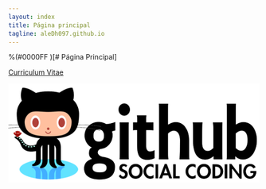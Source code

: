 ```yaml
---
layout: index
title: Página principal
tagline: aleDh097.github.io
---
```


%(#0000FF )[# Página Principal]

[Curriculum Vitae](about)

![Portada](static/img/foto2.png "Portada")

